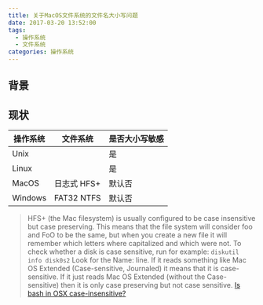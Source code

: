 ```yaml
---
title: 关于MacOS文件系统的文件名大小写问题
date: 2017-03-20 13:52:00
tags: 
  - 操作系统
  - 文件系统
categories: 操作系统
---
```


## 背景


## 现状


| 操作系统  | 文件系统     | 是否大小写敏感   |
|----------|-------------|----------------|
| Unix     |             | 是             |
| Linux    |             | 是             |
| MacOS    | 日志式 HFS+  | 默认否         |
| Windows  | FAT32 NTFS  | 默认否         |

> HFS+ (the Mac filesystem) is usually configured to be case insensitive but case preserving. This means that the file system will consider foo and FoO to be the same, but when you create a new file it will remember which letters where capitalized and which were not.
> To check whether a disk is case sensitive, run for example:
> `diskutil info disk0s2`
> Look for the Name: line. If it reads something like Mac OS Extended (Case-sensitive, Journaled) it means that it is case-sensitive. If it just reads Mac OS Extended (without the Case-sensitive) then it is only case preserving but not case sensitive.
> [Is bash in OSX case-insensitive?](http://apple.stackexchange.com/questions/22297/is-bash-in-osx-case-insensitive)

